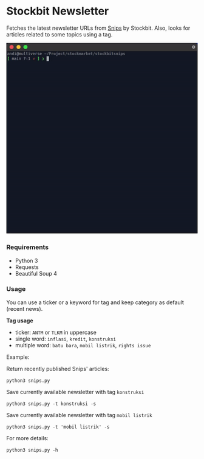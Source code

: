 # Stockbit Newsletter

Fetches the latest newsletter URLs from [Snips](https://snips.stockbit.com/) by Stockbit. Also, looks for articles related to some topics using a tag.

![stockbit snips](media/stockbit-snips.gif)

### Requirements

- Python 3
- Requests
- Beautiful Soup 4

### Usage

You can use a ticker or a keyword for tag and keep category as default (recent news).

**Tag usage**

- ticker: `ANTM` or `TLKM` in uppercase
- single word: `inflasi`, `kredit`, `konstruksi`
- multiple word: `batu bara`, `mobil listrik`, `rights issue`

Example:

Return recently published Snips' articles:

```
python3 snips.py
```

Save currently available newsletter with tag `konstruksi`

```
python3 snips.py -t konstruksi -s
```

Save currently available newsletter with tag `mobil listrik`

```
python3 snips.py -t 'mobil listrik' -s
```

For more details:

```
python3 snips.py -h
```


